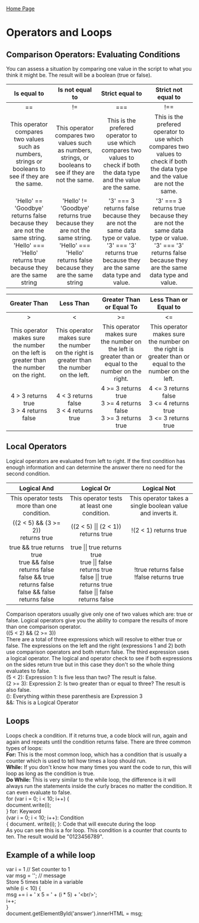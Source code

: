 [Home Page](README.md)

<DOCTYPE html>
<html>
<link rel="stylesheet" href="style.css">
<title>DISCUSSION.08.md</title>
<body>
    <h1>Operators and Loops</h1>
        <h2>Comparison Operators: Evaluating Conditions</h2>
                You can assess a situation by comparing one value in the script to what you think it might be. The result will be a boolean (true or false).
<table style="width:100%">
    <thead>
        <tr>
            <th align="center">Is equal to</th>
            <th align="center">Is not equal to</th>
            <th align="center">Strict equal to</th>
            <th align="center">Strict not equal to</th>
        </tr>
    </thead>
    <tbody>
        <tr>
            <td align="center">==</td>
            <td align="center">!=</td>
            <td align="center">===</td>
            <td align="center">!==</td>
        </tr>
        <tr>
            <td align="center">This operator compares two values such as numbers, strings or booleans to see if they are the same.</td>
            <td align="center">This operator compares two values such as numbers, strings, or booleans to see if they are not the same.</td>
            <td align="center">This is the prefered operator to use which compares two values to check if both the data type and the value are the same.</td>
            <td align="center">This is the prefered operator to use which compares two values to check if both the data type and the value are not the same.</td>
        </tr>
        <tr>
            <td align="center">'<span class="pinkText">Hello</span>' == '<span class="pinkText">Goodbye</span>'<br> returns <span class="deepPink">false</span> because they are not the same string.<br>'<span class="pinkText">Hello</span>' === '<span class="pinkText">Hello</span>'<br> returns <span class="greenText">true</span> because they are the same string</td>
            <td align="center">'<span class="pinkText">Hello</span>' != '<span class="pinkText">Goodbye</span>'<br> returns <span class="greenText">true</span> because they are not the same string.<br>'<span class="pinkText">Hello</span>' === '<span class="pinkText">Hello</span>'<br> returns <span class="deepPink">false</span> because they are the same string</td>
            <td align="center">'<span class="pinkText">3</span>' === <span class="pinkText">3</span><br> returns <span class="deepPink">false</span> because they are not the same data type or value.<br> '<span class="pinkText">3</span>' === '<span class="pinkText">3</span>'<br> returns <span class="greenText">true</span> because they are the same data type and value.</td>
            <td align="center">'<span class="pinkText">3</span>' === <span class="pinkText">3</span><br> returns <span class="greenText">true</span> because they are not the same data type or value.<br> '<span class="pinkText">3</span>' === '<span class="pinkText">3</span>'<Br> returns <span class="deepPink">false</span> because they are the same data type and value.</td>
        </tr>
    </tbody>
</table>
<table style="width:100%">
    <thead>
        <tr>
            <th align="center">Greater Than</th>
            <th align="center">Less Than</th>
            <th align="center">Greater Than or Equal To</th>
            <th align="center">Less Than or Equal to</th>
        </tr>
    </thead>
    <tbody>
        <tr>
            <td align="center">></td>
            <td align="center"><</td>
            <td align="center">>=</td>
            <td align="center"><=</td>
        </tr>
        <tr>
            <td align="center">This operator makes sure the number on the left is greater than the number on the right.</td>
            <td align="center">This operator makes sure the number on the right is greater than the number on the left.</td>
            <td align="center">This operator makes sure the number on the left is greater than or equal to the number on the right.</td>
            <td align="center">This operator makes sure the number on the right is greater than or equal to the number on the left.</td>
        </tr>
        <tr>
            <td align="center">
                <span class="pinkText">4</span> > <span class="pinkText">3</span> returns <span class="greenText">true</span><br>
                <span class="pinkText">3</span> > <span class="pinkText">4</span> returns <span class="deepPink">false</span><br>
            </td>
            <td align="center">
                <span class="pinkText">4</span> < <span class="pinkText">3</span> returns <span class="deepPink">false</span><br>
                <span class="pinkText">3</span> < <span class="pinkText">4</span> returns <span class="greenText">true</span><br>
            </td>
            <td align="center">
                <span class="pinkText">4</span> >= <span class="pinkText">3</span> returns <span class="greenText">true</span><br>
                <span class="pinkText">3</span> >= <span class="pinkText">4</span> returns <span class="deepPink">false</span><br>
                <span class="pinkText">3</span> >= <span class="pinkText">3</span> returns <span class="greenText">true</span><br>
            </td>
            <td align="center">
                <span class="pinkText">4</span> <= <span class="pinkText">3</span> returns <span class="deepPink">false</span><br>
                <span class="pinkText">3</span> <= <span class="pinkText">4</span> returns <span class="greenText">true</span><br>
                <span class="pinkText">3</span> <= <span class="pinkText">3</span> returns <span class="greenText">true</span>
            </td>
        </tr>
    </tbody>
</table>
        <h2>Local Operators</h2>
        <p>
            Logical operators are evaluated from left to right. If the first condition has enough information and can determine the answer there no need for the second condition. 
        </p>
            <table style="width:100%">
    <thead>
        <tr>
            <th align="center">Logical And</th>
            <th align="center">Logical Or</th>
            <th align="center">Logical Not</th>
        </tr>
    </thead>
    <tbody>
        <tr>
            <td align="center">This operator tests more than one condition.</td>
            <td align="center">This operator tests at least one condition.</td>
            <td align="center">This operator takes a single boolean value and inverts it.</td>
        </tr>
        <tr>
            <td align="center">((2 < 5) && (3 >= 2))<br> returns <span class="greenText">true</span></td>
            <td align="center">((2 < 5) || (2 < 1))<br> returns <span class="greenText">true</span></td>
            <td align="center">!(2 < 1) returns <span class="greenText">true</span></td>
        </tr>
        <tr>
            <td align="center">
                <span class="greenText">true</span> && <span class="greenText">true</span> returns <span class="greenText">true</span><br>
                <span class="greenText">true</span> && <span class="deepPink">false</span> returns <span class="deepPink">false</span><br>
                <span class="deepPink"> false</span> && <span class="greenText">true</span> returns <span class="deepPink">false</span><br>
                <span class="deepPink"> false</span> && <span class="deepPink">false</span> returns <span class="deepPink">false</span>
            </td>
            <td align="center">
                <span class="greenText">true</span> || <span class="greenText">true</span> returns <span class="greenText">true</span><br>
                <span class="greenText"> true</span> || <span class="deepPink">false</span> returns <span class="greenText">true</span><br>
                <span class="deepPink">false</span> || <span class="greenText">true</span> returns <span class="greenText">true</span><br>
                <span class="deepPink"> false</span> || <span class="deepPink">false</span> returns <span class="deepPink">false</span>
                </td>
            <td align="center">
                !<span class="greenText">true</span> returns <span class="deepPink">false</span><br>
                !<span class="deepPink">false</span> returns <span class="greenText">true</span>
            </td>
        </tr>
    </tbody>
</table>
            Comparison operators usually give only one of two values which are: <span class="greenText">true</span> or <span class="deepPink">false</span>. Logical operators give you the ability to compare the results of more than one comparison operator.<br>
            <span class="pinkText">(</span><span class="blueText">(5 < 2)</span> <span class="yellowText">&&</span> <span class="lightPurple">(2 >= 3)</span><span class="pinkText">)</span><br>
            There are a total of three expressions which will resolve to either <span class="greenText">true</span> or <span class="deepPink">false</span>. The expressions on the left and the right (expressions 1 and 2) both use comparison operators and both return <span class="deepPink">false</span>. The third expression uses a logical operator. The logical and operator check to see if both expressions on the sides return <span class="greenText">true</span> but in this case they don't so the whole thing evaluates to <span class="deepPink">false</span>.<br>
            <span class="blueText">(5 < 2)</span>: Expression 1: Is five less than two? The result is <span class="deepPink">false</span>.<br>
            <span class="lightPurple">(2 >= 3)</span>: Expression 2: Is two greater than or equal to three? The result is also <span class="deepPink">false</span>.<br>
            <span class="pinkText">()</span>: Everything within these parenthesis are Expression 3<br>
            <span class="yellowText">&&</span>: This is a Logical Operator<br>
        <h2>Loops</h2>    
            Loops check a condition. If it returns true, a code block will run, again and again and repeats until the condition returns false. There are three common types of loops: <br>
            <b>For:</b> This is the most common loop, which has a condition that is usually a counter which is used to tell how times a loop should run.<br>
            <b>While:</b> If you don't know how many times you want the code to run, this will loop as long as the condition is true.<br>
            <b>Do While:</b> This is very similar to the while loop, the difference is it will always run the statements inside the curly braces no matter the condition. It can even evaluate to false.<br>
            <span class="pinkText">for</span> <span class="blueText">(var i = 0; i < 10; i++)</span> <span class="greenText">{<br>document.write(i);<br>}</span>
            <span class="pinkText">for</span>: Keyword<br>
            <span class="blueText">(var i = 0; i < 10; i++)</span>: Condition<br>
            <span class="greenText">{ document. write(i); }</span>: Code that will execute during the loop<br>
            As you can see this is a for loop. This condition is a counter that counts to ten. The result would be "0123456789".<br>
        <h2>Example of a while loop</h2>
            <span class="greenText">var i = 1</span>        <span class="grayText">// Set counter to 1</span><br>
            <span class="greenText">var msg = '';</span>        <span class="grayText">// message</span><br>
            <span class="grayText">Store 5 times table in a variable</span><br>
            <span class="greenText">while (i < 10) {</span><br>
            <span class="greenText">msg += i + ' x 5 = ' + (i * 5) + '&lt;br/&gt;';</span><br>
            <span class="greenText">i++;</span><br>
            <span class="greenText">}</span><br>
            <span class="greenText">document.getElementById('answer').innerHTML = msg;</span>
</body>
</html>